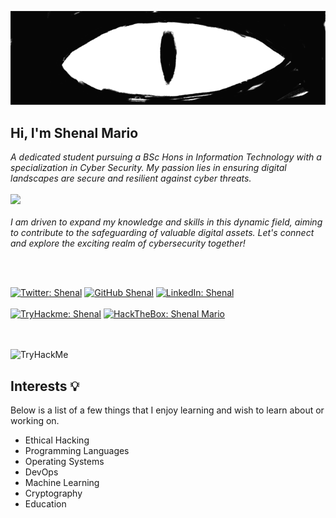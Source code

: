 ![logo](https://github.com/Shenal01/Shenal01/blob/main/Skwigly-Banner-Weird-Eye.gif)
<h2> Hi, I'm Shenal Mario</h2>
<p><em>A dedicated student pursuing a BSc Hons in Information Technology with a specialization in Cyber Security. My passion lies in ensuring digital landscapes are secure and resilient against cyber threats. 
 <br>
 <br><img src="https://media.giphy.com/media/WUlplcMpOCEmTGBtBW/giphy.gif" width="40"><br><br>
 I am driven to expand my knowledge and skills in this dynamic field, aiming to contribute to the safeguarding of valuable digital assets. Let's connect and explore the exciting realm of cybersecurity together!
</em></p>
<br><br>

[![Twitter: Shenal](https://img.shields.io/badge/twitter-Follow?style=circle&logo=X&logoColor=rgb&labelColor=black&color=white&link=https%3A%2F%2Ftwitter.com%2FShenal_Mario01
)](https://twitter.com/Shenal_Mario01)
[![GitHub Shenal](https://img.shields.io/badge/Github-Follow?style=circle&logo=github&logoColor=rgb&labelColor=black&color=white&link=https%3A%2F%2Fgithub.com%2FShenal01
)](https://github.com/Shenal01)
[![LinkedIn: Shenal](https://img.shields.io/badge/Linkedin-Connect?style=circle&logo=linkedin&logoColor=rgb&labelColor=blue&color=white&link=https%3A%2F%2Fwww.linkedin.com%2Fin%2Fshenal-mario-22207a229)](https://www.linkedin.com/in/shenal-mario-22207a229)
<br><br>
[![TryHackme: Shenal](https://img.shields.io/badge/tryhackme-join?style=circle&logo=tryhackme&logoColor=rgb&link=https%3A%2F%2Ftryhackme.com%2Fp%2FMARIO01)](https://tryhackme.com/p/MARIO01)
[![HackTheBox: Shenal Mario](https://img.shields.io/badge/HTB-Hack_The_Box-00AB03)](https://app.hackthebox.com/users/1621184)

<br><br>
 <img src="https://tryhackme-badges.s3.amazonaws.com/MARIO01.png" alt="TryHackMe">
<br>

## Interests 💡

Below is a list of a few things that I enjoy learning and wish to learn about or working on. 
* Ethical Hacking
* Programming Languages
* Operating Systems
* DevOps
* Machine Learning
* Cryptography
* Education


